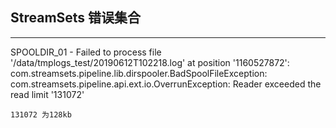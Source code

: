 ## StreamSets 错误集合



--------------------------------



SPOOLDIR_01 - Failed to process file '/data/tmplogs_test/20190612T102218.log' at position '1160527872': com.streamsets.pipeline.lib.dirspooler.BadSpoolFileException: com.streamsets.pipeline.api.ext.io.OverrunException: Reader exceeded the read limit '131072'

```
131072 为128kb
```


